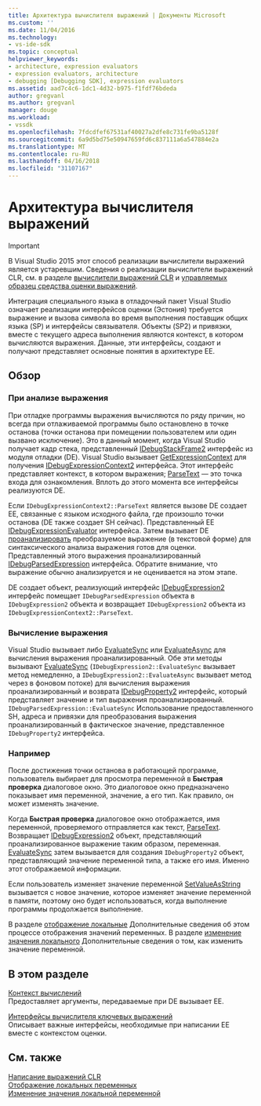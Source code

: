 ```yaml
---
title: Архитектура вычислителя выражений | Документы Microsoft
ms.custom: ''
ms.date: 11/04/2016
ms.technology:
- vs-ide-sdk
ms.topic: conceptual
helpviewer_keywords:
- architecture, expression evaluators
- expression evaluators, architecture
- debugging [Debugging SDK], expression evaluators
ms.assetid: aad7c4c6-1dc1-4d32-b975-f1fdf76bdeda
author: gregvanl
ms.author: gregvanl
manager: douge
ms.workload:
- vssdk
ms.openlocfilehash: 7fdcdfef67531af40027a2dfe8c731fe9ba5128f
ms.sourcegitcommit: 6a9d5bd75e50947659fd6c837111a6a547884e2a
ms.translationtype: MT
ms.contentlocale: ru-RU
ms.lasthandoff: 04/16/2018
ms.locfileid: "31107167"
---
```

# <a name="expression-evaluator-architecture"></a>Архитектура вычислителя выражений
> [!IMPORTANT]
>  В Visual Studio 2015 этот способ реализации вычислители выражений является устаревшим. Сведения о реализации вычислители выражений CLR, см. в разделе [вычислители выражений CLR](https://github.com/Microsoft/ConcordExtensibilitySamples/wiki/CLR-Expression-Evaluators) и [управляемых образец средства оценки выражений](https://github.com/Microsoft/ConcordExtensibilitySamples/wiki/Managed-Expression-Evaluator-Sample).  
  
 Интеграция специального языка в отладочный пакет Visual Studio означает реализации интерфейсов оценки (Эстония) требуется выражение и вызова символа во время выполнения поставщик общих языка (SP) и интерфейсы связывателя. Объекты (SP2) и привязки, вместе с текущего адреса выполнения являются контекст, в котором вычисляются выражения. Данные, эти интерфейсы, создают и получают представляет основные понятия в архитектуре EE.  
  
## <a name="overview"></a>Обзор  
  
### <a name="parsing-the-expression"></a>При анализе выражения  
 При отладке программы выражения вычисляются по ряду причин, но всегда при отлаживаемой программы было остановлено в точке останова (точки останова при помещении пользователем или один вызвано исключение). Это в данный момент, когда Visual Studio получает кадр стека, представленный [IDebugStackFrame2](../../extensibility/debugger/reference/idebugstackframe2.md) интерфейс из модуля отладки (DE). Visual Studio вызывает [GetExpressionContext](../../extensibility/debugger/reference/idebugstackframe2-getexpressioncontext.md) для получения [IDebugExpressionContext2](../../extensibility/debugger/reference/idebugexpressioncontext2.md) интерфейса. Этот интерфейс представляет контекст, в котором выражения; [ParseText](../../extensibility/debugger/reference/idebugexpressioncontext2-parsetext.md) — это точка входа для ознакомления. Вплоть до этого момента все интерфейсы реализуются DE.  
  
 Если `IDebugExpressionContext2::ParseText` является вызове DE создает EE, связанные с языком исходного файла, где произошло точки останова (DE также создает SH сейчас). Представленный EE [IDebugExpressionEvaluator](../../extensibility/debugger/reference/idebugexpressionevaluator.md) интерфейса. Затем вызывает DE [проанализировать](../../extensibility/debugger/reference/idebugexpressionevaluator-parse.md) преобразуемое выражение (в текстовой форме) для синтаксического анализа выражения готов для оценки. Представленный этого выражения проанализированный [IDebugParsedExpression](../../extensibility/debugger/reference/idebugparsedexpression.md) интерфейса. Обратите внимание, что выражение обычно анализируется и не оценивается на этом этапе.  
  
 DE создает объект, реализующий интерфейс [IDebugExpression2](../../extensibility/debugger/reference/idebugexpression2.md) интерфейс помещает `IDebugParsedExpression` объекта в `IDebugExpression2` объекта и возвращает `IDebugExpression2` объекта из `IDebugExpressionContext2::ParseText`.  
  
### <a name="evaluating-the-expression"></a>Вычисление выражения  
 Visual Studio вызывает либо [EvaluateSync](../../extensibility/debugger/reference/idebugexpression2-evaluatesync.md) или [EvaluateAsync](../../extensibility/debugger/reference/idebugexpression2-evaluateasync.md) для вычисления выражения проанализированный. Обе эти методы вызывают [EvaluateSync](../../extensibility/debugger/reference/idebugparsedexpression-evaluatesync.md) (`IDebugExpression2::EvaluateSync` вызывает метод немедленно, а `IDebugExpression2::EvaluateAsync` вызывает метод через в фоновом потоке) для вычисления выражения проанализированный и возврата [ IDebugProperty2](../../extensibility/debugger/reference/idebugproperty2.md) интерфейс, который представляет значение и тип выражения проанализированный. `IDebugParsedExpression::EvaluateSync` Использование предоставленного SH, адреса и привязки для преобразования выражения проанализированный в фактическое значение, представленное `IDebugProperty2` интерфейса.  
  
### <a name="for-example"></a>Например  
 После достижения точки останова в работающей программе, пользователь выбирает для просмотра переменной в **Быстрая проверка** диалоговое окно. Это диалоговое окно предназначено показывает имя переменной, значение, а его тип. Как правило, он может изменять значение.  
  
 Когда **Быстрая проверка** диалоговое окно отображается, имя переменной, проверяемого отправляется как текст, [ParseText](../../extensibility/debugger/reference/idebugexpressioncontext2-parsetext.md). Возвращает [IDebugExpression2](../../extensibility/debugger/reference/idebugexpression2.md) объект, представляющий проанализированное выражение таким образом, переменная. [EvaluateSync](../../extensibility/debugger/reference/idebugexpression2-evaluatesync.md) затем вызывается для создания `IDebugProperty2` объект, представляющий значение переменной типа, а также его имя. Именно этот отображаемой информации.  
  
 Если пользователь изменяет значение переменной [SetValueAsString](../../extensibility/debugger/reference/idebugproperty2-setvalueasstring.md) вызывается с новое значение, которое изменяет значение переменной в памяти, поэтому оно будет использоваться, когда выполнение программы продолжается выполнение.  
  
 В разделе [отображение локальные](../../extensibility/debugger/displaying-locals.md) Дополнительные сведения об этом процессе отображения значений переменных. В разделе [изменение значения локального](../../extensibility/debugger/changing-the-value-of-a-local.md) Дополнительные сведения о том, как изменить значение переменной.  
  
## <a name="in-this-section"></a>В этом разделе  
 [Контекст вычислений](../../extensibility/debugger/evaluation-context.md)  
 Предоставляет аргументы, передаваемые при DE вызывает EE.  
  
 [Интерфейсы вычислителя ключевых выражений](../../extensibility/debugger/key-expression-evaluator-interfaces.md)  
 Описывает важные интерфейсы, необходимые при написании EE вместе с контекстом оценки.  
  
## <a name="see-also"></a>См. также  
 [Написание выражений CLR](../../extensibility/debugger/writing-a-common-language-runtime-expression-evaluator.md)   
 [Отображение локальных переменных](../../extensibility/debugger/displaying-locals.md)   
 [Изменение значения локальной переменной](../../extensibility/debugger/changing-the-value-of-a-local.md)